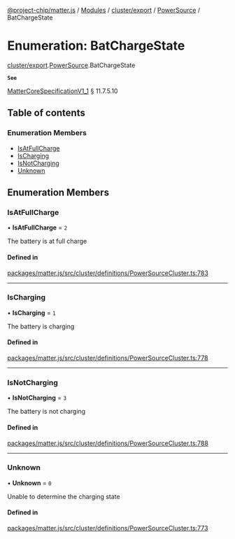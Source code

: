 [@project-chip/matter.js](../README.md) / [Modules](../modules.md) / [cluster/export](../modules/cluster_export.md) / [PowerSource](../modules/cluster_export.PowerSource.md) / BatChargeState

# Enumeration: BatChargeState

[cluster/export](../modules/cluster_export.md).[PowerSource](../modules/cluster_export.PowerSource.md).BatChargeState

**`See`**

[MatterCoreSpecificationV1_1](../interfaces/spec_export.MatterCoreSpecificationV1_1.md) § 11.7.5.10

## Table of contents

### Enumeration Members

- [IsAtFullCharge](cluster_export.PowerSource.BatChargeState.md#isatfullcharge)
- [IsCharging](cluster_export.PowerSource.BatChargeState.md#ischarging)
- [IsNotCharging](cluster_export.PowerSource.BatChargeState.md#isnotcharging)
- [Unknown](cluster_export.PowerSource.BatChargeState.md#unknown)

## Enumeration Members

### IsAtFullCharge

• **IsAtFullCharge** = ``2``

The battery is at full charge

#### Defined in

[packages/matter.js/src/cluster/definitions/PowerSourceCluster.ts:783](https://github.com/project-chip/matter.js/blob/e87b236f/packages/matter.js/src/cluster/definitions/PowerSourceCluster.ts#L783)

___

### IsCharging

• **IsCharging** = ``1``

The battery is charging

#### Defined in

[packages/matter.js/src/cluster/definitions/PowerSourceCluster.ts:778](https://github.com/project-chip/matter.js/blob/e87b236f/packages/matter.js/src/cluster/definitions/PowerSourceCluster.ts#L778)

___

### IsNotCharging

• **IsNotCharging** = ``3``

The battery is not charging

#### Defined in

[packages/matter.js/src/cluster/definitions/PowerSourceCluster.ts:788](https://github.com/project-chip/matter.js/blob/e87b236f/packages/matter.js/src/cluster/definitions/PowerSourceCluster.ts#L788)

___

### Unknown

• **Unknown** = ``0``

Unable to determine the charging state

#### Defined in

[packages/matter.js/src/cluster/definitions/PowerSourceCluster.ts:773](https://github.com/project-chip/matter.js/blob/e87b236f/packages/matter.js/src/cluster/definitions/PowerSourceCluster.ts#L773)
